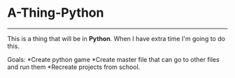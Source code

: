 # A-Thing-Python
---

This is a thing that will be in **Python**. When I have extra time I'm going to do this.

Goals:
  *Create python game
  *Create master file that can go to other files and run them
  *Recreate projects from school.
